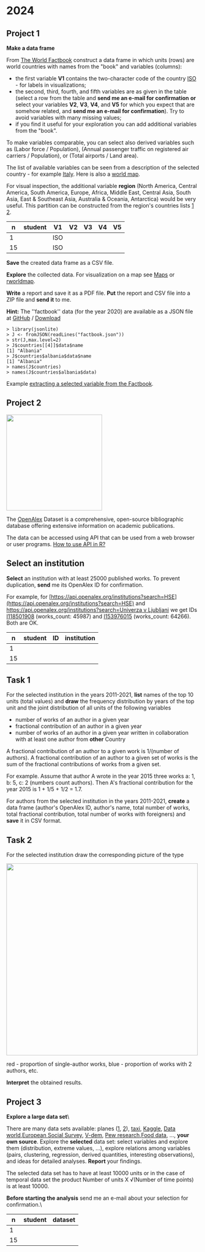 # 2024

## Project 1

**Make a data frame**


From [The World Factbook](https://www.cia.gov/the-world-factbook/) construct a data frame in which units (rows) are world countries with names from the "book" and variables (columns):
  - the first variable **V1** contains the two-character code of the country [ISO](https://en.wikipedia.org/wiki/ISO_3166-1) - for labels in visualizations;
  - the second, third, fourth, and fifth variables are as given in the table  (select a row from the table and **send me an e-mail for confirmation** **or** select your variables **V2**, **V3**, **V4**, and **V5** for which you expect that are somehow related, and **send me an e-mail for confirmation**). Try to avoid variables with many missing values; 
  - if you find it useful for your exploration you can add additional variables from the "book".

To make variables comparable, you can select also derived variables such as (Labor force / Population), (Annual passenger traffic on registered air carriers / Population), or (Total airports / Land area).

The list of available variables can be seen from a description of the selected country - for example [Italy](Italy-Factbook.pdf). Here is also a [world map](world_pol.pdf).

For visual inspection, the additional variable **region** (North America, Central America, South America, Europe, Africa, Middle East, Central Asia, South Asia, East & Southeast Asia, Australia & Oceania, Antarctica) would be very useful. This partition can be constructed from the region's countries lists [1](https://github.com/bavla/HSE/raw/refs/heads/master/EDA/Regions1.zip) [2]([Regions2.zip](https://github.com/bavla/HSE/raw/refs/heads/master/EDA/Regions2.zip)).




|   n  |  student   |  V1                  |  V2                            |  V3                      |  V4                      | V5                      |
|------|------|------|-------|-------|-------|--------|   
|   1    |     | ISO |        |        |        |        |
|  15    |     | ISO |        |        |        |        |
  


**Save** the created data frame as a CSV file.

**Explore** the collected data. For visualization on a map see [Maps](notes:rmap) or [rworldmap](https://cran.r-project.org/web/packages/rworldmap/).

**Write** a report and save it as a PDF file. **Put** the report and CSV file into a ZIP file and **send it** to me.

**Hint:** The ''factbook'' data (for the year 2020) are available as a JSON file at [GitHub](https://github.com/iancoleman/cia_world_factbook_api#data) / [Download](https://github.com/iancoleman/cia_world_factbook_api/raw/master/data/factbook.json)

```
> library(jsonlite)
> J <- fromJSON(readLines("factbook.json"))
> str(J,max.level=2)
> J$countries[[4]]$data$name
[1] "Albania"
> J$countries$albania$data$name
[1] "Albania"
> names(J$countries)
> names(J$countries$albania$data)
```

Example [extracting a selected variable from the Factbook](fb.md).

## Project 2

<img src="https://github.com/bavla/EDA/blob/main/24/openalex.png" width="250">

The [OpenAlex](https://openalex.org) Dataset is a comprehensive, open-source bibliographic database offering extensive information on academic publications.

The data can be accessed using API that can be used from a web browser or user programs. [How to use API in R?](http://vladowiki.fmf.uni-lj.si/doku.php?id=vlado:work:bib:alex:r1)

## Select an institution

**Select** an institution with at least 25000 published works. To prevent duplication, **send** me its OpenAlex ID for confirmation.

For example, for [https://api.openalex.org/institutions?search=HSE](https://api.openalex.org/institutions?search=HSE) and [https://api.openalex.org/institutions?search=Univerza v Ljubljani](https://api.openalex.org/institutions?search=Univerza%20v%20Ljubljani) we get IDs [I118501908](https://openalex.org/I118501908) (works_count: 45987) and [I153976015](https://openalex.org/I153976015) (works_count: 64266). Both are OK.

|   n  |  student   |  ID  |  institution                  |  
|------|------|-------|-------|   
|   1    |     |     |        | 
|  15    |     |     |        | 


 

## Task 1

For the selected institution in the years 2011-2021, **list** names of the top 10 units (total values) and **draw** the frequency distribution by years of the top unit and the joint distribution of all units of the following variables
  - number of works of an author in a given year
  - fractional contribution of an author in a given year
  - number of works of an author in a given year written in collaboration with at least one author from **other** Country

A fractional contribution of an author to a given work is 1/(number of authors). A fractional contribution of an author to a given set of works is the sum of the fractional contributions of works from a given set.

For example. Assume that author A wrote in the year 2015 three works a: 1, b: 5, c: 2 (numbers count authors). Then A's fractional contribution for the year 2015 is 1 + 1/5 + 1/2 = 1.7.

For authors from the selected institution in the years 2011-2021, **create** a data frame (author's OpenAlex ID, author's name, total number of works, total fractional contribution, total number of works with foreigners) and **save** it in CSV format.

## Task 2

For the selected institution draw the corresponding picture of the type

<img src="https://github.com/bavla/EDA/blob/main/24/numauths.png" width="500">

red - proportion of single-author works, blue - proportion of works with 2 authors, etc.



**Interpret** the obtained results.

## Project 3
**Explore a large data set**\


There are many data sets available: planes ([1](http://stat-computing.org/dataexpo/2009/), [2](https://www.kaggle.com/usdot/flight-delays)), [taxi](http://toddwschneider.com/posts/analyzing-1-1-billion-nyc-taxi-and-uber-trips-with-a-vengeance/), [Kaggle](https://www.kaggle.com/datasets), [Data world](https://data.world/),[European Social Survey](http://www.europeansocialsurvey.org/), [V-dem](https://www.v-dem.net/en/data/data/v-party-dataset/), [Pew research](https://www.pewresearch.org/tools-and-resources/),[Food data](https://fdc.nal.usda.gov/download-datasets.html), ..., **your own source**. Explore the **selected** data set: select variables and
explore them (distribution, extreme values, ...), explore relations among variables (pairs, clustering, regression, derived quantities, 
interesting observations), and ideas for detailed analyses. **Report** your findings.

The selected data set has to have at least  10000 units or in the case of temporal data set the product Number of units X √(Number of time points) is at least 10000.

**Before starting the analysis** send me an e-mail about your selection for confirmation.\

| n | student | dataset   |
|------|------|-------|
|   1 |                   |    |
|  15 |                   |    |


